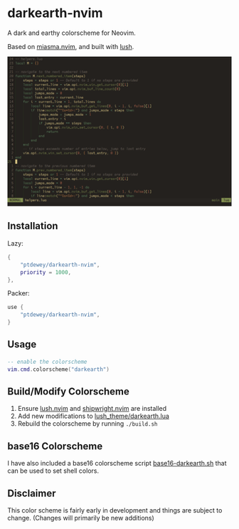 # darkearth-nvim
A dark and earthy colorscheme for Neovim.

Based on [miasma.nvim](https://github.com/xero/miasma.nvim), and built with [lush](https://github.com/rktjmp/lush.nvim).

![](assets/screenshot-0.png)

## Installation

Lazy:
```lua
{
    "ptdewey/darkearth-nvim",
    priority = 1000,
},
```

Packer:
```lua
use {
    "ptdewey/darkearth-nvim",
}
```

## Usage
```lua
-- enable the colorscheme
vim.cmd.colorscheme("darkearth")
```

## Build/Modify Colorscheme
1. Ensure [lush.nvim](https://github.com/rktjmp/lush.nvim) and [shipwright.nvim](https://github.com/rktjmp/shipwright.nvim) are installed
2. Add new modifications to [lush_theme/darkearth.lua](lush_theme/darkearth.lua)
3. Rebuild the colorscheme by running `./build.sh`


## base16 Colorscheme
I have also included a base16 colorscheme script [base16-darkearth.sh](base16-darkearth.sh) that can be used to set shell colors.


## Disclaimer
This color scheme is fairly early in development and things are subject to change. (Changes will primarily be new additions)
